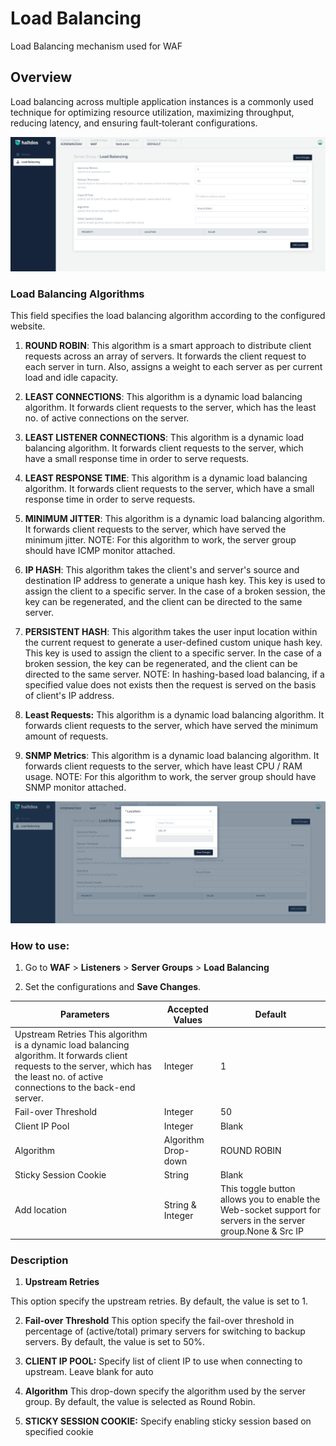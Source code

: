 # Load Balancing  

Load Balancing mechanism used for WAF

## Overview 

Load balancing across multiple application instances is a commonly used technique for optimizing resource utilization, maximizing throughput, reducing latency, and ensuring fault‑tolerant configurations.

![Load Balancing](/img/waf/v2/loadbalancing.png)



### Load Balancing Algorithms
This field specifies the load balancing algorithm according to the configured website.

1. **ROUND ROBIN**: 
This algorithm is a smart approach to distribute client requests across an array of servers. It forwards the client request to each server in turn. Also, assigns a weight to each server as per current load and idle capacity.

2. **LEAST CONNECTIONS**: This algorithm is a dynamic load balancing algorithm. It forwards client requests to the server, which has the least no. of active connections on the server.

3. **LEAST LISTENER CONNECTIONS**:
 This algorithm is a dynamic load balancing algorithm. It forwards client requests to the server, which have a small response time in order to serve requests.

4. **LEAST RESPONSE TIME**: This algorithm is a dynamic load balancing algorithm. It forwards client requests to the server, which have a small response time in order to serve requests.

5. **MINIMUM JITTER**: This algorithm is a dynamic load balancing algorithm. It forwards client requests to the server, which have served the minimum jitter. NOTE: For this algorithm to work, the server group should have ICMP monitor attached.

6. **IP HASH**: This algorithm takes the client's and server's source and destination IP address to generate a unique hash key. This key is used to assign the client to a specific server. In the case of a broken session, the key can be regenerated, and the client can be directed to the same server. 

7. **PERSISTENT HASH**: This algorithm takes the user input location within the current request to generate a user-defined custom unique hash key. This key is used to assign the client to a specific server. In the case of a broken session, the key can be regenerated, and the client can be directed to the same server. NOTE: In hashing-based load balancing,  if a specified value does not exists then the request is served on the basis of client's IP address.

8. **Least Requests:**
This algorithm is a dynamic load balancing algorithm. It forwards client requests to the server, which have served the minimum amount of requests.

9. **SNMP Metrics**: This algorithm is a dynamic load balancing algorithm. It forwards client requests to the server, which have least CPU / RAM usage. NOTE: For this algorithm to work, the server group should have SNMP monitor attached.    

![Load Balancing](/img/waf/v2/loadbalancing1.png)

### How to use:
1. Go to **WAF** > **Listeners** > **Server Groups** > **Load Balancing**

2. Set the configurations and **Save Changes**.

| Parameters | Accepted Values | Default |
| ----------- | ----------- | --------- |
| Upstream Retries This algorithm is a dynamic load balancing algorithm. It forwards client requests to the server, which has the least no. of active connections to the back-end server.|Integer | 1
|Fail-over Threshold| Integer  | 50
|Client IP Pool| Integer | Blank
| Algorithm | Algorithm Drop-down | ROUND ROBIN
|Sticky Session Cookie| String| Blank
| Add location | String & Integer | This toggle button allows you to enable the Web-socket support for servers in the server group.None & Src IP

### Description

1. **Upstream Retries**

This option specify the upstream retries. By default, the value is set to 1.

2. **Fail-over Threshold**
This option specify the fail-over threshold in percentage of (active/total) primary servers for switching to backup servers. By default, the value is set to 50%.

3. **CLIENT IP POOL:**
Specify list of client IP to use when connecting to upstream. Leave blank for auto

4. **Algorithm**
This drop-down specify the algorithm used by the server group. By default, the value is selected as Round Robin.

5. **STICKY SESSION COOKIE:**
Specify enabling sticky session based on specified cookie